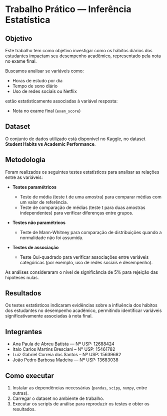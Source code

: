 # Trabalho Prático — Inferência Estatística

## Objetivo

Este trabalho tem como objetivo investigar como os hábitos diários dos estudantes impactam seu desempenho acadêmico, representado pela nota no exame final.

Buscamos analisar se variáveis como:

- Horas de estudo por dia  
- Tempo de sono diário  
- Uso de redes sociais ou Netflix  

estão estatisticamente associadas à variável resposta:

- Nota no exame final (`exam_score`)

## Dataset

O conjunto de dados utilizado está disponível no Kaggle, no dataset **Student Habits vs Academic Performance**.

## Metodologia

Foram realizados os seguintes testes estatísticos para analisar as relações entre as variáveis:

- **Testes paramétricos**  
  - Teste de média (teste t de uma amostra) para comparar médias com um valor de referência.  
  - Teste de comparação de médias (teste t para duas amostras independentes) para verificar diferenças entre grupos.

- **Testes não paramétricos**  
  - Teste de Mann-Whitney para comparação de distribuições quando a normalidade não foi assumida.

- **Testes de associação**  
  - Teste Qui-quadrado para verificar associações entre variáveis categóricas (por exemplo, uso de redes sociais e desempenho).

As análises consideraram o nível de significância de 5% para rejeição das hipóteses nulas.

## Resultados

Os testes estatísticos indicaram evidências sobre a influência dos hábitos dos estudantes no desempenho acadêmico, permitindo identificar variáveis significativamente associadas à nota final.

## Integrantes

- Ana Paula de Abreu Batista — Nº USP: 12688424  
- Italo Carlos Martins Bresciani – Nº USP: 15461782  
- Luiz Gabriel Correia dos Santos – Nº USP: 15639682  
- João Pedro Barbosa Madeira — Nº USP: 13683038

## Como executar

1. Instalar as dependências necessárias (`pandas`, `scipy`, `numpy`, entre outras).  
2. Carregar o dataset no ambiente de trabalho.  
3. Executar os scripts de análise para reproduzir os testes e obter os resultados.
